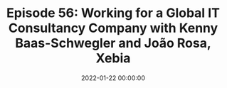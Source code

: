 ---
title: 'Episode 56: Working for a Global IT Consultancy Company with Kenny Baas-Schwegler and João Rosa, Xebia'
description: >
 In this week’s episode of Subscriptions Scaled, we sat down with Kenny Baas-Schwegler, Strategic software delivery consultant at Xebia, and João Rosa, Interim CTO for hire & Principal Consultant of the same company.
 
 In the episode, we learn everything from how Xebia works to all about its company culture and how the business has dealt with the pandemic.
 
 To learn more about the episode, keep reading.

 Kenny Baas-Schwegler
 
 The episode begins with Kenny and João introducing themselves and sharing information about their expertise and roles at Xebia.
 
 Kenny has a background in electrical engineering, and he moved from this to software engineering. For five years, his main interests have been domain-driven design and architecture.
 
 Kenny's last company was also a subscription-based business, and he coded there.
 
 Today Kenny’s expertise is in collaborative modeling, which is part of domain-driven design. It involves putting stakeholders together with engineers to create a shared language and products and to get insights from the entire group for the product.
 
 João Rosa
 
 Like Kenny, João is based in the Netherlands, except he’s Portuguese. It’s been a few years that João and his family have lived outside of Portugal.
 
 João works at Xebia with Kenny but works in a different role. He’s a software engineer at heart and works on coding and has many managerial responsibilities. He’s also worked as an architect and did pre-sales.
 
 Four years ago, João joined consultancy. João specializes in digital companies and acts as a senior advisor.
 
 João usually advises on what he calls enterprise architecture. He advises clients on strategic implementation and what options they can take. There are various factors beyond software, such as how you set up your teams, how this affects policies, and how processes affect recruitment and João advises on these.
 
 Working remotely through COVID-19
 
 In the episode, we learn how Xebia operates and how it deals with working through COVID-19 and moving to a fully remote workforce.
 
 Kenny and João are both based in The Netherlands, which is currently on a tight lockdown, so nobody based there is traveling at the moment.
 
 João explained that at the beginning of the pandemic, in 2020, the company suffered, as nobody knew what was going to happen. Of course, the company went remote, and like for many other businesses, things began to pick up.
 
 In this part of the episode, João discusses the dilemma of creating a remote and flexible work environment that, at the same time, doesn’t make a burden on people always to be online.
 
 Kenny also talks about the importance of check-ins during online meetings to see how everyone is doing and what their upcoming plans are. He believes it fosters better connections and helps you learn more about your colleagues. Because of these catch-ups, Kenny believes they have better work collaboration.
 
 Building bonds with clients
 
 Kenny and João give their advice on building and maintaining bonds with clients. 
 
 João explains that he uses many coaching techniques on reflection for a slower pace with clients. He notes that with remote working, you don’t have those moments in the office where there are more natural conversations because you may get coffee or something similar. Instead, it would be best to be intentional with your work actions.
 
 He says that most people are open and relaxed toward these ideas, as everyone in the pandemic is in the same boat worldwide.
 
 Kenny talks about the importance of collaborative modelings, like co-designing together, listening to people, and letting them do the work themselves without micro-managing them.
 
 Business agility
 
 Kenny and João also discuss the importance of business agility in a company.
 
 Business agility uses the principles of agile development to the entire organization. This enables companies to be more responsive to change, hasten the time to market, and lessen costs without sacrificing quality.
 
 Five elements combine to make a business truly agile: leadership, strategy, governance, people, and culture.
 
 Types of subscriptions
 
 The pair also talk about major operations or themes that have stood out to them in how they see a successful subscription organization work compared to a more transactional one.
 
 They discuss the difference between recurring revenue businesses versus traditional retail or transactional companies and how they operate differently.
 
 João highlights the importance of a subscription with recurring revenue to keep the business alive.
 
 If a company has a product with two different subscription levels, it’s possible to treat these as two products. However, sometimes you need to go to other business lines.
 
 João recommends picking up recurring revenue and distributing to new business lines because they’re products in a different life cycle. 
 
 He also talks about the power of cross-selling and upselling. If you’re successful with one product, you need to create more.
 
 Kenny adds that from an architectural point of view, it’s really interesting looking at the different types of subscription models. For example, if you’re looking at other SAS subscriptions, as an architect, you can easily say, ‘we need a user management system, which we’re not building ourselves.’
 
 The episode wraps up with Kenny and João sharing their social media handles and João sharing information about his Software Crafts Podcast.
 
 Catch Kenny and João on Twitter at @kenny_baas and @joaoasrosa to hear more about their expertise and roles at Xebia.
conference: 'Subscriptions: Scaled'
type: 'podcast'
location: 'online'
website: https://www.subscriptionsscaled.com/episodes/56
date: 2022-01-22 00:00:00
featured_image: '/images/speaking/2022-01-22-subscriptions-scaled-podcast-working-for-a-global-it-consultancy-company-with-kenny-baas-schwegler-and-joao-rosa-xebia.webp'
---
